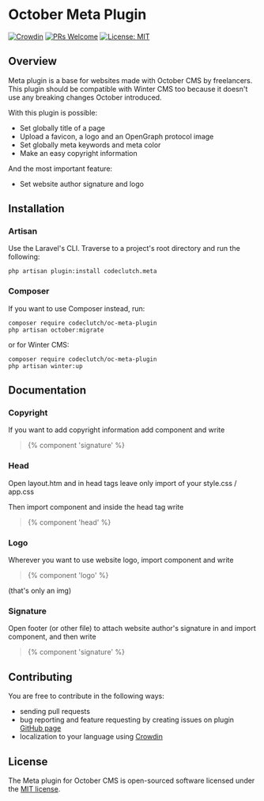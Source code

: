 # October Meta Plugin
[![Crowdin](https://badges.crowdin.net/oc-meta-plugin/localized.svg)](https://crowdin.com/project/oc-meta-plugin)
[![PRs Welcome](https://img.shields.io/badge/PRs-welcome-brightgreen.svg)](http://makeapullrequest.com)
[![License: MIT](https://img.shields.io/badge/License-MIT-blue.svg)](https://opensource.org/licenses/MIT)

## Overview

Meta plugin is a base for websites made with October CMS by freelancers. This plugin should be compatible with Winter CMS too because it doesn't use any breaking changes October introduced.

With this plugin is possible:

* Set globally title of a page
* Upload a favicon, a logo and an OpenGraph protocol image
* Set globally meta keywords and meta color
* Make an easy copyright information

And the most important feature:

* Set website author signature and logo

## Installation
### Artisan

Use the Laravel's CLI. Traverse to a project's root directory and run the following:

```
php artisan plugin:install codeclutch.meta
```

### Composer

If you want to use Composer instead, run:

```
composer require codeclutch/oc-meta-plugin
php artisan october:migrate
```

or for Winter CMS:
```
composer require codeclutch/oc-meta-plugin
php artisan winter:up
```

## Documentation
### Copyright

If you want to add copyright information add component and write

>{% component 'signature' %}

### Head

Open layout.htm and in head tags leave only import of your style.css / app.css

Then import component and inside the head tag write

>{% component 'head' %}

### Logo

Wherever you want to use website logo, import component and write

>{% component 'logo' %}

(that's only an img)

### Signature

Open footer (or other file) to attach website author's signature in and import component, and then write
>{% component 'signature' %}

## Contributing
You are free to contribute in the following ways:
* sending pull requests
* bug reporting and feature requesting by creating issues on plugin [GitHub page](https://github.com/codeclutch-ltd/oc-meta-plugin/issues)
* localization to your language using [Crowdin](https://crowdin.com/project/oc-meta-plugin)

## License
The Meta plugin for October CMS is open-sourced software licensed under the [MIT license](https://opensource.org/licenses/MIT).
